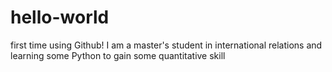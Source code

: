 # hello-world
first time using Github!
I am a master's student in international relations and learning some Python to gain some quantitative skill
